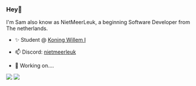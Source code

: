 ### Hey👋

I'm Sam also know as NietMeerLeuk, a beginning Software Developer from The netherlands.

- ✨ Student @ [Koning Willem I](https://www.kw1c.nl/)
- 📫 Discord: [nietmeerleuk](https://discordapp.com/users/971240646239191080)

- 🌱 Working on....

<img src="https://github-readme-stats.vercel.app/api?username=nietmeerleuk-nl&theme=radical&show_icons=true" />
<img src="https://github-readme-stats.vercel.app/api/top-langs/?username=nietmeerleuk-nl&theme=radical&show_icons=true" />

<!--
**xkaasplakje/xkaasplakje** is a ✨ _special_ ✨ repository because its `README.md` (this file) appears on your GitHub profile.

Here are some ideas to get you started:

- 🔭 I’m currently working on ...
- 🌱 I’m currently learning ...
- 👯 I’m looking to collaborate on ...
- 🤔 I’m looking for help with ...
- 💬 Ask me about ...
- 📫 How to reach me: ...
- 😄 Pronouns: ...
- ⚡ Fun fact: ...
-->
